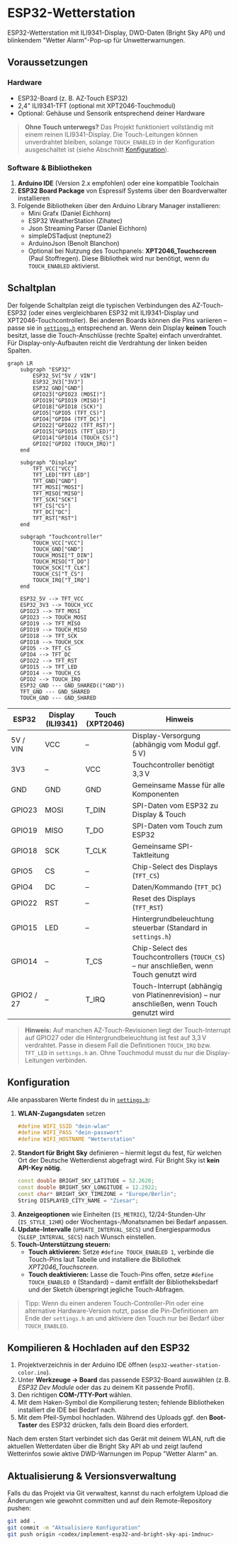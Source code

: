 # ESP32-Wetterstation

ESP32-Wetterstation mit ILI9341-Display, DWD-Daten (Bright Sky API) und blinkendem "Wetter Alarm"-Pop-up für Unwetterwarnungen.

## Voraussetzungen

### Hardware
- ESP32-Board (z. B. AZ-Touch ESP32)
- 2,4" ILI9341-TFT (optional mit XPT2046-Touchmodul)
- Optional: Gehäuse und Sensorik entsprechend deiner Hardware

> **Ohne Touch unterwegs?** Das Projekt funktioniert vollständig mit einem reinen ILI9341-Display. Die Touch-Leitungen können unverdrahtet bleiben, solange `TOUCH_ENABLED` in der Konfiguration ausgeschaltet ist (siehe Abschnitt [Konfiguration](#konfiguration)).

### Software & Bibliotheken
1. **Arduino IDE** (Version 2.x empfohlen) oder eine kompatible Toolchain
2. **ESP32 Board Package** von Espressif Systems über den Boardverwalter installieren
3. Folgende Bibliotheken über den Arduino Library Manager installieren:
   - Mini Grafx (Daniel Eichhorn)
   - ESP32 WeatherStation (Zihatec)
   - Json Streaming Parser (Daniel Eichhorn)
   - simpleDSTadjust (neptune2)
   - ArduinoJson (Benoît Blanchon)
   - Optional bei Nutzung des Touchpanels: **XPT2046_Touchscreen** (Paul Stoffregen). Diese Bibliothek wird nur benötigt, wenn du `TOUCH_ENABLED` aktivierst.

## Schaltplan
Der folgende Schaltplan zeigt die typischen Verbindungen des AZ-Touch-ESP32 (oder eines vergleichbaren ESP32 mit ILI9341-Display
und XPT2046-Touchcontroller).
Bei anderen Boards können die Pins variieren – passe sie in [`settings.h`](settings.h) entsprechend an.
Wenn dein Display **keinen** Touch besitzt, lasse die Touch-Anschlüsse (rechte Spalte) einfach unverdrahtet.
Für Display-only-Aufbauten reicht die Verdrahtung der linken beiden Spalten.

```mermaid
graph LR
    subgraph "ESP32"
        ESP32_5V["5V / VIN"]
        ESP32_3V3["3V3"]
        ESP32_GND["GND"]
        GPIO23["GPIO23 (MOSI)"]
        GPIO19["GPIO19 (MISO)"]
        GPIO18["GPIO18 (SCK)"]
        GPIO5["GPIO5 (TFT_CS)"]
        GPIO4["GPIO4 (TFT_DC)"]
        GPIO22["GPIO22 (TFT_RST)"]
        GPIO15["GPIO15 (TFT_LED)"]
        GPIO14["GPIO14 (TOUCH_CS)"]
        GPIO2["GPIO2 (TOUCH_IRQ)"]
    end

    subgraph "Display"
        TFT_VCC["VCC"]
        TFT_LED["TFT LED"]
        TFT_GND["GND"]
        TFT_MOSI["MOSI"]
        TFT_MISO["MISO"]
        TFT_SCK["SCK"]
        TFT_CS["CS"]
        TFT_DC["DC"]
        TFT_RST["RST"]
    end

    subgraph "Touchcontroller"
        TOUCH_VCC["VCC"]
        TOUCH_GND["GND"]
        TOUCH_MOSI["T_DIN"]
        TOUCH_MISO["T_DO"]
        TOUCH_SCK["T_CLK"]
        TOUCH_CS["T_CS"]
        TOUCH_IRQ["T_IRQ"]
    end

    ESP32_5V --> TFT_VCC
    ESP32_3V3 --> TOUCH_VCC
    GPIO23 --> TFT_MOSI
    GPIO23 --> TOUCH_MOSI
    GPIO19 --> TFT_MISO
    GPIO19 --> TOUCH_MISO
    GPIO18 --> TFT_SCK
    GPIO18 --> TOUCH_SCK
    GPIO5 --> TFT_CS
    GPIO4 --> TFT_DC
    GPIO22 --> TFT_RST
    GPIO15 --> TFT_LED
    GPIO14 --> TOUCH_CS
    GPIO2 --> TOUCH_IRQ
    ESP32_GND --- GND_SHARED(("GND"))
    TFT_GND --- GND_SHARED
    TOUCH_GND --- GND_SHARED
```

| ESP32 | Display (ILI9341) | Touch (XPT2046) | Hinweis |
|-------|-------------------|-----------------|---------|
| 5V / VIN | VCC | – | Display-Versorgung (abhängig vom Modul ggf. 5 V)
| 3V3 | – | VCC | Touchcontroller benötigt 3,3 V
| GND | GND | GND | Gemeinsame Masse für alle Komponenten
| GPIO23 | MOSI | T_DIN | SPI-Daten vom ESP32 zu Display & Touch
| GPIO19 | MISO | T_DO | SPI-Daten vom Touch zum ESP32
| GPIO18 | SCK | T_CLK | Gemeinsame SPI-Taktleitung
| GPIO5 | CS | – | Chip-Select des Displays (`TFT_CS`)
| GPIO4 | DC | – | Daten/Kommando (`TFT_DC`)
| GPIO22 | RST | – | Reset des Displays (`TFT_RST`)
| GPIO15 | LED | – | Hintergrundbeleuchtung steuerbar (Standard in `settings.h`)
| GPIO14 | – | T_CS | Chip-Select des Touchcontrollers (`TOUCH_CS`) – nur anschließen, wenn Touch genutzt wird
| GPIO2 / 27 | – | T_IRQ | Touch-Interrupt (abhängig von Platinenrevision) – nur anschließen, wenn Touch genutzt wird

> **Hinweis:** Auf manchen AZ-Touch-Revisionen liegt der Touch-Interrupt auf GPIO27 oder die Hintergrundbeleuchtung ist fest auf
> 3,3 V verdrahtet. Passe in diesem Fall die Definitionen `TOUCH_IRQ` bzw. `TFT_LED` in `settings.h` an. Ohne Touchmodul musst du
> nur die Display-Leitungen verbinden.

## Konfiguration
Alle anpassbaren Werte findest du in [`settings.h`](settings.h):

1. **WLAN-Zugangsdaten** setzen
   ```cpp
   #define WIFI_SSID "dein-wlan"
   #define WIFI_PASS "dein-passwort"
   #define WIFI_HOSTNAME "Wetterstation"
   ```
2. **Standort für Bright Sky** definieren – hiermit legst du fest, für welchen Ort der Deutsche Wetterdienst abgefragt wird. Für Bright Sky ist **kein API-Key nötig**.
   ```cpp
   const double BRIGHT_SKY_LATITUDE = 52.2620;
   const double BRIGHT_SKY_LONGITUDE = 12.2922;
   const char* BRIGHT_SKY_TIMEZONE = "Europe/Berlin";
   String DISPLAYED_CITY_NAME = "Ziesar";
   ```
3. **Anzeigeoptionen** wie Einheiten (`IS_METRIC`), 12/24-Stunden-Uhr (`IS_STYLE_12HR`) oder Wochentags-/Monatsnamen bei Bedarf anpassen.
4. **Update-Intervalle** (`UPDATE_INTERVAL_SECS`) und Energiesparmodus (`SLEEP_INTERVAL_SECS`) nach Wunsch einstellen.
5. **Touch-Unterstützung steuern:**
   - **Touch aktivieren:** Setze `#define TOUCH_ENABLED 1`, verbinde die Touch-Pins laut Tabelle und installiere die Bibliothek *XPT2046_Touchscreen*.
   - **Touch deaktivieren:** Lasse die Touch-Pins offen, setze `#define TOUCH_ENABLED 0` (Standard) – damit entfällt der Bibliotheksbedarf und der Sketch überspringt jegliche Touch-Abfragen.

> Tipp: Wenn du einen anderen Touch-Controller-Pin oder eine alternative Hardware-Version nutzt, passe die Pin-Definitionen am Ende der `settings.h` an und aktiviere den Touch nur bei Bedarf über `TOUCH_ENABLED`.

## Kompilieren & Hochladen auf den ESP32
1. Projektverzeichnis in der Arduino IDE öffnen (`esp32-weather-station-color.ino`).
2. Unter **Werkzeuge → Board** das passende ESP32-Board auswählen (z. B. *ESP32 Dev Module* oder das zu deinem Kit passende Profil).
3. Den richtigen **COM-/TTY-Port** wählen.
4. Mit dem Haken-Symbol die Kompilierung testen; fehlende Bibliotheken installiert die IDE bei Bedarf nach.
5. Mit dem Pfeil-Symbol hochladen. Während des Uploads ggf. den **Boot-Taster** des ESP32 drücken, falls dein Board dies erfordert.

Nach dem ersten Start verbindet sich das Gerät mit deinem WLAN, ruft die aktuellen Wetterdaten über die Bright Sky API ab und zeigt laufend Wetterinfos sowie aktive DWD-Warnungen im Popup "Wetter Alarm" an.

## Aktualisierung & Versionsverwaltung
Falls du das Projekt via Git verwaltest, kannst du nach erfolgtem Upload die Änderungen wie gewohnt committen und auf dein Remote-Repository pushen:
```bash
git add .
git commit -m "Aktualisiere Konfiguration"
git push origin <codex/implement-esp32-and-bright-sky-api-1mdnuc>
```

